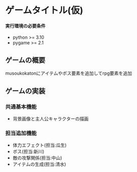 # ゲームタイトル(仮)


#### 実行環境の必要条件
* python >= 3.10
* pygame >= 2.1
## ゲームの概要
musoukokatonにアイテムやボス要素を追加してrpg要素を追加

## ゲームの実装

### 共通基本機能
* 背景画像と主人公キャラクターの描画

### 担当追加機能
 * 体力エフェクト(担当:瓜生)
 * ボス(担当:新川)
 * 敵の攻撃関係(担当:中山)
 * アイテムの生成(担当:清水)
